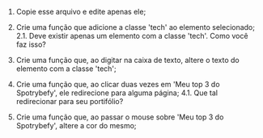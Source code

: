 1. Copie esse arquivo e edite apenas ele;

2. Crie uma função que adicione a classe 'tech' ao elemento selecionado;
2.1. Deve existir apenas um elemento com a classe 'tech'. Como você faz isso?

3. Crie uma função que, ao digitar na caixa de texto, altere o texto do elemento
com a classe 'tech';

4. Crie uma função que, ao clicar duas vezes em 'Meu top 3 do Spotrybefy', ele
redirecione para alguma página;
4.1. Que tal redirecionar para seu portifólio?

5. Crie uma função que, ao passar o mouse sobre 'Meu top 3 do Spotrybefy', altere
a cor do mesmo;
